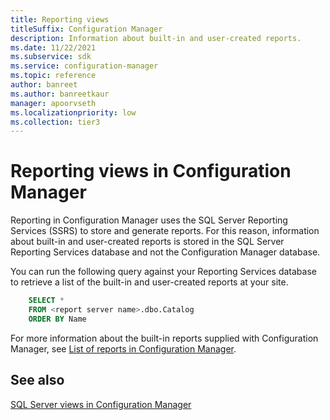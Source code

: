 ```yaml
---
title: Reporting views
titleSuffix: Configuration Manager
description: Information about built-in and user-created reports.
ms.date: 11/22/2021
ms.subservice: sdk
ms.service: configuration-manager
ms.topic: reference
author: banreet
ms.author: banreetkaur
manager: apoorvseth
ms.localizationpriority: low
ms.collection: tier3
---
```


# Reporting views in Configuration Manager

Reporting in Configuration Manager uses the SQL Server Reporting Services (SSRS) to store and generate reports. For this reason, information about built-in and user-created reports is stored in the SQL Server Reporting Services database and not the Configuration Manager database.

You can run the following query against your Reporting Services database to retrieve a list of the built-in and user-created reports at your site.

```sql
    SELECT *
    FROM <report server name>.dbo.Catalog
    ORDER BY Name
```

For more information about the built-in reports supplied with Configuration Manager, see [List of reports in Configuration Manager](../../../../core/servers/manage/list-of-reports.md).

## See also

[SQL Server views in Configuration Manager](sql-server-views-configuration-manager.md)  
